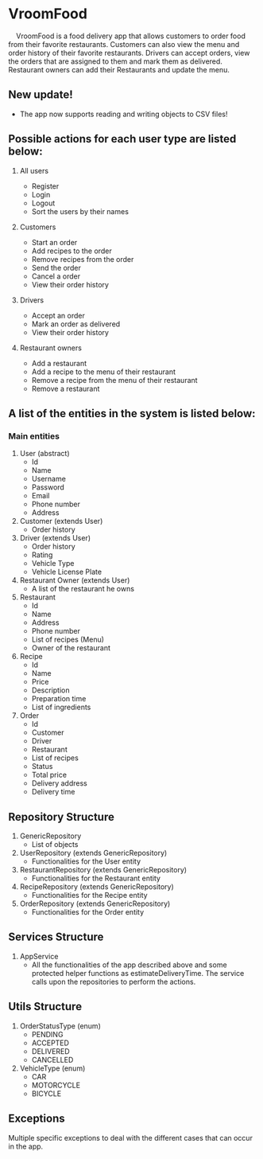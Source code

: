 # VroomFood

&nbsp;&nbsp;&nbsp;&nbsp;VroomFood is a food delivery app that allows customers to order food from their favorite restaurants. Customers can also 
view the menu and order history of their favorite restaurants. Drivers can accept orders, view the orders that are assigned 
to them and mark them as delivered. Restaurant owners can add their Restaurants and update the menu.

## New update!
* The app now supports reading and writing objects to CSV files!

## Possible actions for each user type are listed below:
1. All users
   * Register
   * Login
   * Logout
   * Sort the users by their names
   
2. Customers
   * Start an order
   * Add recipes to the order
   * Remove recipes from the order
   * Send the order
   * Cancel a order
   * View their order history 
3. Drivers
   * Accept an order 
   * Mark an order as delivered 
   * View their order history
4. Restaurant owners
   * Add a restaurant
   * Add a recipe to the menu of their restaurant
   * Remove a recipe from the menu of their restaurant 
   * Remove a restaurant 


## A list of the entities in the system is listed below:
### Main entities
1. User (abstract)
   * Id
   * Name
   * Username
   * Password
   * Email
   * Phone number
   * Address
2. Customer (extends User)
   * Order history
3. Driver (extends User)
    * Order history
    * Rating
    * Vehicle Type
    * Vehicle License Plate
4. Restaurant Owner (extends User)
    * A list of the restaurant he owns
5. Restaurant
    * Id
    * Name
    * Address
    * Phone number
    * List of recipes (Menu)
    * Owner of the restaurant
6. Recipe
    * Id
    * Name
    * Price
    * Description
    * Preparation time
    * List of ingredients
7. Order
   * Id
   * Customer
   * Driver
   * Restaurant
   * List of recipes
   * Status
   * Total price
   * Delivery address
   * Delivery time

## Repository Structure
1. GenericRepository
   * List of objects
2. UserRepository (extends GenericRepository)
   * Functionalities for the User entity
3. RestaurantRepository (extends GenericRepository)
   * Functionalities for the Restaurant entity
4. RecipeRepository (extends GenericRepository)
    * Functionalities for the Recipe entity
5. OrderRepository (extends GenericRepository)
    * Functionalities for the Order entity

## Services Structure
1. AppService
   * All the functionalities of the app described above and some protected helper functions as estimateDeliveryTime. The service calls upon
        the repositories to perform the actions.
   
## Utils Structure
1. OrderStatusType (enum)
   * PENDING
   * ACCEPTED
   * DELIVERED
   * CANCELLED
2. VehicleType (enum)
    * CAR
    * MOTORCYCLE
    * BICYCLE

## Exceptions
Multiple specific exceptions to deal with the different cases that can occur in the app.
   



